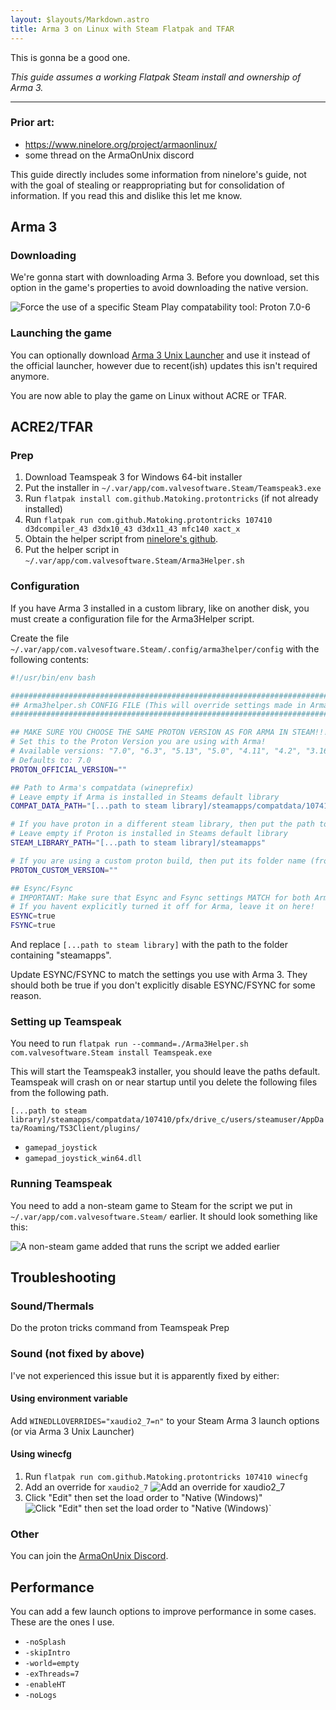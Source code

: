 ```yaml
---
layout: $layouts/Markdown.astro
title: Arma 3 on Linux with Steam Flatpak and TFAR
---
```


This is gonna be a good one.

_This guide assumes a working Flatpak Steam install and ownership of Arma 3._

---

### Prior art:

-   https://www.ninelore.org/project/armaonlinux/
-   some thread on the ArmaOnUnix discord

This guide directly includes some information from ninelore's guide, not with the goal of stealing or reappropriating but for consolidation of information. If you read this and dislike this let me know.

## Arma 3

### Downloading

We're gonna start with downloading Arma 3. Before you download, set this option in the game's properties to avoid downloading the native version.

![Force the use of a specific Steam Play compatability tool: Proton 7.0-6](/arma3-tfar-flatpak-assets/proton.png)

### Launching the game

You can optionally download [Arma 3 Unix Launcher](https://github.com/muttleyxd/arma3-unix-launcher) and use it instead of the official launcher, however due to recent(ish) updates this isn't required anymore.

You are now able to play the game on Linux without ACRE or TFAR.

## ACRE2/TFAR

### Prep

1. Download Teamspeak 3 for Windows 64-bit installer
2. Put the installer in `~/.var/app/com.valvesoftware.Steam/Teamspeak3.exe`
3. Run `flatpak install com.github.Matoking.protontricks` (if not already installed)
4. Run `flatpak run com.github.Matoking.protontricks 107410 d3dcompiler_43 d3dx10_43 d3dx11_43 mfc140 xact_x`
5. Obtain the helper script from [ninelore's github](https://github.com/ninelore/armaonlinux).
6. Put the helper script in `~/.var/app/com.valvesoftware.Steam/Arma3Helper.sh`

### Configuration

If you have Arma 3 installed in a custom library, like on another disk, you must create a configuration file for the Arma3Helper script.

Create the file `~/.var/app/com.valvesoftware.Steam/.config/arma3helper/config` with the following contents:

```bash
#!/usr/bin/env bash

#####################################################################################
## Arma3helper.sh CONFIG FILE (This will override settings made in Arma3Helper.sh)
#####################################################################################

## MAKE SURE YOU CHOOSE THE SAME PROTON VERSION AS FOR ARMA IN STEAM!!!
# Set this to the Proton Version you are using with Arma!
# Available versions: "7.0", "6.3", "5.13", "5.0", "4.11", "4.2", "3.16", "3.7", "Proton Experimental", "Experimental"
# Defaults to: 7.0
PROTON_OFFICIAL_VERSION=""

## Path to Arma's compatdata (wineprefix)
# Leave empty if Arma is installed in Steams default library
COMPAT_DATA_PATH="[...path to steam library]/steamapps/compatdata/107410"

# If you have proton in a different steam library, then put the path to its steamapps folder here
# Leave empty if Proton is installed in Steams default library
STEAM_LIBRARY_PATH="[...path to steam library]/steamapps"

# If you are using a custom proton build, then put its folder name (from inside compatibilitytools.d) here
PROTON_CUSTOM_VERSION=""

## Esync/Fsync
# IMPORTANT: Make sure that Esync and Fsync settings MATCH for both Arma and TeamSpeak(here)
# If you havent explicitly turned it off for Arma, leave it on here!
ESYNC=true
FSYNC=true
```

And replace `[...path to steam library]` with the path to the folder containing "steamapps".

Update ESYNC/FSYNC to match the settings you use with Arma 3. They should both be true if you don't explicitly disable ESYNC/FSYNC for some reason.

### Setting up Teamspeak

You need to run `flatpak run --command=./Arma3Helper.sh com.valvesoftware.Steam install Teamspeak.exe`

This will start the Teamspeak3 installer, you should leave the paths default. Teamspeak will crash on or near startup until you delete the following files from the following path.

`[...path to steam library]/steamapps/compatdata/107410/pfx/drive_c/users/steamuser/AppData/Roaming/TS3Client/plugins/`

-   `gamepad_joystick`
-   `gamepad_joystick_win64.dll`

### Running Teamspeak

You need to add a non-steam game to Steam for the script we put in `~/.var/app/com.valvesoftware.Steam/` earlier. It should look something like this:

![A non-steam game added that runs the script we added earlier](/arma3-tfar-flatpak-assets/non-steam-game-script.png)

## Troubleshooting

### Sound/Thermals

Do the proton tricks command from Teamspeak Prep

### Sound (not fixed by above)

I've not experienced this issue but it is apparently fixed by either:

#### Using environment variable

Add `WINEDLLOVERRIDES="xaudio2_7=n"` to your Steam Arma 3 launch options (or via Arma 3 Unix Launcher)

#### Using winecfg

1. Run `flatpak run com.github.Matoking.protontricks 107410 winecfg`
2. Add an override for `xaudio2_7` ![Add an override for `xaudio2_7`](/arma3-tfar-flatpak-assets/winetricks-audio-1.png)
3. Click "Edit" then set the load order to "Native (Windows)"![Click "Edit" then set the load order to "Native (Windows)`](/arma3-tfar-flatpak-assets/winetricks-audio-2.png)

### Other

You can join the [ArmaOnUnix Discord](https://discord.gg/HBfDYB7ReT).

## Performance

You can add a few launch options to improve performance in some cases. These are the ones I use.

-   `-noSplash`
-   `-skipIntro`
-   `-world=empty`
-   `-exThreads=7`
-   `-enableHT`
-   `-noLogs`
